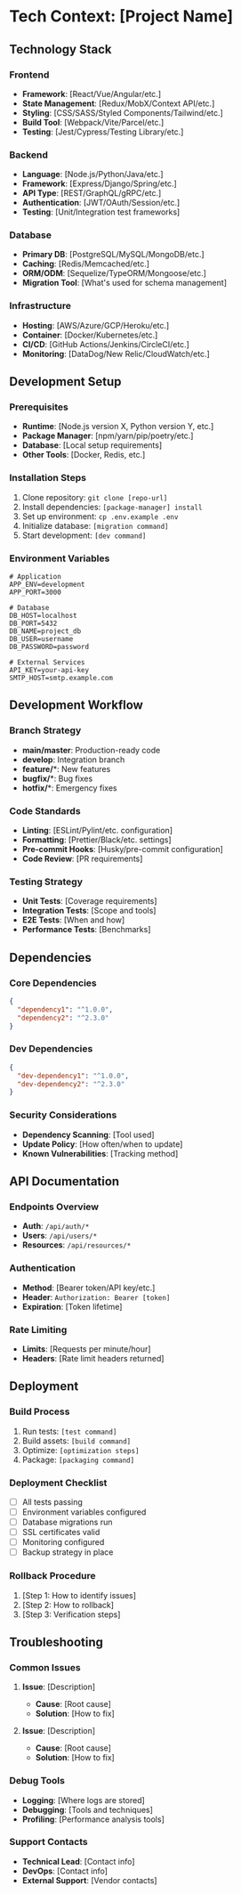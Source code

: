 # Tech Context: [Project Name]

## Technology Stack

### Frontend
- **Framework**: [React/Vue/Angular/etc.]
- **State Management**: [Redux/MobX/Context API/etc.]
- **Styling**: [CSS/SASS/Styled Components/Tailwind/etc.]
- **Build Tool**: [Webpack/Vite/Parcel/etc.]
- **Testing**: [Jest/Cypress/Testing Library/etc.]

### Backend
- **Language**: [Node.js/Python/Java/etc.]
- **Framework**: [Express/Django/Spring/etc.]
- **API Type**: [REST/GraphQL/gRPC/etc.]
- **Authentication**: [JWT/OAuth/Session/etc.]
- **Testing**: [Unit/Integration test frameworks]

### Database
- **Primary DB**: [PostgreSQL/MySQL/MongoDB/etc.]
- **Caching**: [Redis/Memcached/etc.]
- **ORM/ODM**: [Sequelize/TypeORM/Mongoose/etc.]
- **Migration Tool**: [What's used for schema management]

### Infrastructure
- **Hosting**: [AWS/Azure/GCP/Heroku/etc.]
- **Container**: [Docker/Kubernetes/etc.]
- **CI/CD**: [GitHub Actions/Jenkins/CircleCI/etc.]
- **Monitoring**: [DataDog/New Relic/CloudWatch/etc.]

## Development Setup

### Prerequisites
- **Runtime**: [Node.js version X, Python version Y, etc.]
- **Package Manager**: [npm/yarn/pip/poetry/etc.]
- **Database**: [Local setup requirements]
- **Other Tools**: [Docker, Redis, etc.]

### Installation Steps
1. Clone repository: `git clone [repo-url]`
2. Install dependencies: `[package-manager] install`
3. Set up environment: `cp .env.example .env`
4. Initialize database: `[migration command]`
5. Start development: `[dev command]`

### Environment Variables
```env
# Application
APP_ENV=development
APP_PORT=3000

# Database
DB_HOST=localhost
DB_PORT=5432
DB_NAME=project_db
DB_USER=username
DB_PASSWORD=password

# External Services
API_KEY=your-api-key
SMTP_HOST=smtp.example.com
```

## Development Workflow

### Branch Strategy
- **main/master**: Production-ready code
- **develop**: Integration branch
- **feature/***: New features
- **bugfix/***: Bug fixes
- **hotfix/***: Emergency fixes

### Code Standards
- **Linting**: [ESLint/Pylint/etc. configuration]
- **Formatting**: [Prettier/Black/etc. settings]
- **Pre-commit Hooks**: [Husky/pre-commit configuration]
- **Code Review**: [PR requirements]

### Testing Strategy
- **Unit Tests**: [Coverage requirements]
- **Integration Tests**: [Scope and tools]
- **E2E Tests**: [When and how]
- **Performance Tests**: [Benchmarks]

## Dependencies

### Core Dependencies
```json
{
  "dependency1": "^1.0.0",
  "dependency2": "^2.3.0"
}
```

### Dev Dependencies
```json
{
  "dev-dependency1": "^1.0.0",
  "dev-dependency2": "^2.3.0"
}
```

### Security Considerations
- **Dependency Scanning**: [Tool used]
- **Update Policy**: [How often/when to update]
- **Known Vulnerabilities**: [Tracking method]

## API Documentation

### Endpoints Overview
- **Auth**: `/api/auth/*`
- **Users**: `/api/users/*`
- **Resources**: `/api/resources/*`

### Authentication
- **Method**: [Bearer token/API key/etc.]
- **Header**: `Authorization: Bearer [token]`
- **Expiration**: [Token lifetime]

### Rate Limiting
- **Limits**: [Requests per minute/hour]
- **Headers**: [Rate limit headers returned]

## Deployment

### Build Process
1. Run tests: `[test command]`
2. Build assets: `[build command]`
3. Optimize: `[optimization steps]`
4. Package: `[packaging command]`

### Deployment Checklist
- [ ] All tests passing
- [ ] Environment variables configured
- [ ] Database migrations run
- [ ] SSL certificates valid
- [ ] Monitoring configured
- [ ] Backup strategy in place

### Rollback Procedure
1. [Step 1: How to identify issues]
2. [Step 2: How to rollback]
3. [Step 3: Verification steps]

## Troubleshooting

### Common Issues
1. **Issue**: [Description]
   - **Cause**: [Root cause]
   - **Solution**: [How to fix]

2. **Issue**: [Description]
   - **Cause**: [Root cause]
   - **Solution**: [How to fix]

### Debug Tools
- **Logging**: [Where logs are stored]
- **Debugging**: [Tools and techniques]
- **Profiling**: [Performance analysis tools]

### Support Contacts
- **Technical Lead**: [Contact info]
- **DevOps**: [Contact info]
- **External Support**: [Vendor contacts]
